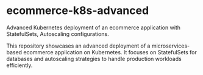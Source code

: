 # ecommerce-k8s-advanced
Advanced Kubernetes deployment of an ecommerce application with StatefulSets, Autoscaling configurations.

This repository showcases an advanced deployment of a microservices-based ecommerce application on Kubernetes.
It focuses on StatefulSets for databases and autoscaling strategies to handle production workloads efficiently.
